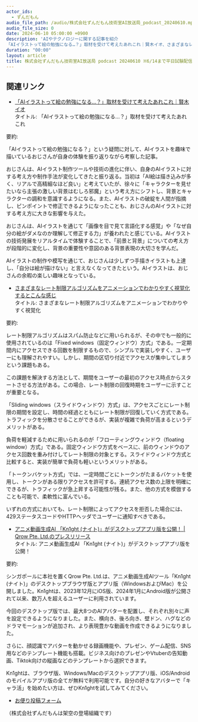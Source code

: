 ```yaml
---
actor_ids:
  - ずんだもん
audio_file_path: /audio/株式会社ずんだもん技術室AI放送局_podcast_20240610.mp3
audio_file_size: 0
date: 2024-06-10 05:00:00 +0900
description: 'AIやテクノロジーに関する記事を紹介  
「AIイラストって絵の勉強になる…？」取材を受けて考えたあれこれ｜賢木イオ、さまざまなレート制限アルゴリズムをアニメーションでわかりやすく視覚化するとこんな感じ、アニメ動画生成AI 「Kn1ght (ナイト)」がデスクトップアプリ版を公開！ | Qrow Pte. Ltd.のプレスリリース、'
duration: "00:00"
layout: article
title: 株式会社ずんだもん技術室AI放送局 podcast 20240610 ※6/14まで平日試験配信中
---
```


## 関連リンク


- [「AIイラストって絵の勉強になる…？」取材を受けて考えたあれこれ｜賢木イオ](https://note.com/studiomasakaki/n/n1c3c227e91ed)  
タイトル: 「AIイラストって絵の勉強になる…？」取材を受けて考えたあれこれ

要約: 

「AIイラストって絵の勉強になる？」という疑問に対して、AIイラストを趣味で描いているおじさんが自身の体験を振り返りながら考察した記事。

おじさんは、AIイラスト制作ツールや技術の進化に伴い、自身のAIイラストに対する考え方や制作手法が変化してきたと振り返る。当初は「AI絵は描き込みが多く、リアルで高精細なほど良い」と考えていたが、徐々に「キャラクターを見せたいなら主張の激しい背景はむしろ邪魔」という考え方にシフトし、背景とキャラクターの調和を意識するようになる。また、AIイラストの破綻を人間が指摘し、ピンポイントで修正できるようになったことも、おじさんのAIイラストに対する考え方に大きな影響を与えた。

おじさんは、AIイラストを通じて「画像を目で見て言語化する感覚」や「なぜ自分の絵がダメなのか理解して修正する力」が養われたと感じている。AIイラストの技術発展をリアルタイムで体験することで、「前景と背景」についての考え方が段階的に変化し、背景の重要性や意図のある背景表現の大切さを学んだ。

AIイラストの制作や模写を通じて、おじさんは少しずつ手描きイラストも上達し、「自分は絵が描けない」と言えなくなってきたという。AIイラストは、おじさんの余暇の楽しい趣味となっている。


- [さまざまなレート制限アルゴリズムをアニメーションでわかりやすく視覚化するとこんな感じ](https://gigazine.net/news/20240609-rate-limiter/)  
タイトル: さまざまなレート制限アルゴリズムをアニメーションでわかりやすく視覚化

要約: 

レート制限アルゴリズムはスパム防止などに用いられるが、その中でも一般的に使用されているのは「Fixed windows（固定ウィンドウ）方式」である。一定期間内にアクセスできる回数を制限するもので、シンプルで実装しやすく、ユーザーにも理解されやすい。しかし、期間の区切り付近でアクセスが集中してしまうという課題もある。

この課題を解決する方法として、期間をユーザーの最初のアクセス時点からスタートさせる方法がある。この場合、レート制限の回復時期をユーザーに示すことが重要となる。

「Sliding windows（スライドウィンドウ）方式」は、アクセスごとにレート制限の期間を設定し、時間の経過とともにレート制限が回復していく方式である。トラフィックを分散させることができるが、実装が複雑で負荷が高まるというデメリットがある。

負荷を軽減するために用いられるのが「フローティングウィンドウ（floating window）方式」である。固定ウィンドウ方式をベースに、前のウィンドウのアクセス回数を重み付けしてレート制限の対象とする。スライドウィンドウ方式と比較すると、実装が簡単で負荷も軽いというメリットがある。

「トークンバケット方式」では、一定時間ごとにトークンがたまるバケットを使用し、トークンがある限りアクセスを許可する。連続アクセス数の上限を明確にできるが、トラフィックが急上昇する可能性が残る。また、他の方式を模倣することも可能で、柔軟性に富んでいる。

いずれの方式においても、レート制限によってアクセスを拒否した場合には、429ステータスコードやHTTPヘッダでユーザーに通知すべきである。


- [アニメ動画生成AI 「Kn1ght (ナイト)」がデスクトップアプリ版を公開！ | Qrow Pte. Ltd.のプレスリリース](https://prtimes.jp/main/html/rd/p/000000002.000134479.html)  
タイトル: アニメ動画生成AI 「Kn1ght (ナイト)」がデスクトップアプリ版を公開！

要約: 

シンガポールに本社を置くQrow Pte. Ltd.は、アニメ動画生成AIツール「Kn1ght (ナイト)」のデスクトップブラウザ版とアプリ版（WindowsおよびMac）を公開しました。Kn1ghtは、2023年12月にiOS版、2024年1月にAndroid版が公開されて以来、数万人を超えるユーザーに利用されています。

今回のデスクトップ版では、最大8つのAIアバターを配置し、それぞれ別々に声を設定できるようになりました。また、横向き、後ろ向き、壁ドン、ハグなどのドラマモーションが追加され、より表現豊かな動画を作成できるようになりました。

さらに、顔認識でアバターを動かせる録画機能や、プレゼン、ゲーム配信、SNS用などのテンプレート機能も搭載。ビジネス向けのプレゼンやVtuberの告知動画、Tiktok向けの縦画などのテンプレートから選択できます。

Kn1ghtは、ブラウザ版、Windows/Macのデスクトップアプリ版、iOS/Androidのモバイルアプリ版の全てが無料で利用可能です。自分の好きなアバターで「キャラ活」を始めたい方は、ぜひKn1ghtを試してみてください。



- [お便り投稿フォーム](https://forms.gle/ffg4JTfqdiqK62qf9)

（株式会社ずんだもんは架空の登場組織です）
